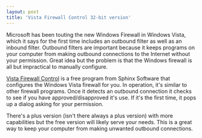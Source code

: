 ```yaml
---
layout: post  
title: 'Vista Firewall Control 32-bit version'
---
```

Microsoft has been touting the new Windows Firewall in Windows Vista, which it says for the first time includes an outbound filter as well as an inbound filter. Outbound filters are important because it keeps programs on your computer from making outbound connections to the Internet without your permission. Great idea but the problem is that the Windows firewall is all but impractical to manually configure.

[Vista Firewall Control](http://www.sphinx-soft.com/Vista/) is a free program from Sphinx Software that configures the Windows Vista firewall for you. In operation, it's similar to other firewall programs. Once it detects an outbound connection it checks to see if you have approved/disapproved it's use. If it's the first time, it pops up a dialog asking for your permission. 

There's a plus version (isn't there always a plus version) with more capabilities but the free version will likely serve your needs. This is a great way to keep your computer from making unwanted outbound connections.
